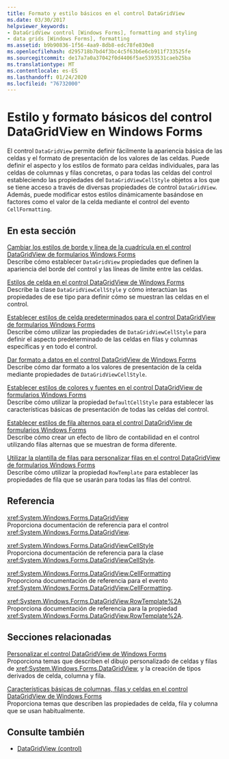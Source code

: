 ```yaml
---
title: Formato y estilo básicos en el control DataGridView
ms.date: 03/30/2017
helpviewer_keywords:
- DataGridView control [Windows Forms], formatting and styling
- data grids [Windows Forms], formatting
ms.assetid: b9b90836-1f56-4aa9-8db8-edc78fe830e8
ms.openlocfilehash: d295718b7bd4f3bc4c5f63b6e6cb911f733525fe
ms.sourcegitcommit: de17a7a0a37042f0d4406f5ae5393531caeb25ba
ms.translationtype: MT
ms.contentlocale: es-ES
ms.lasthandoff: 01/24/2020
ms.locfileid: "76732000"
---
```

# <a name="basic-formatting-and-styling-in-the-windows-forms-datagridview-control"></a>Estilo y formato básicos del control DataGridView en Windows Forms
El control `DataGridView` permite definir fácilmente la apariencia básica de las celdas y el formato de presentación de los valores de las celdas. Puede definir el aspecto y los estilos de formato para celdas individuales, para las celdas de columnas y filas concretas, o para todas las celdas del control estableciendo las propiedades del `DataGridViewCellStyle` objetos a los que se tiene acceso a través de diversas propiedades de control `DataGridView`. Además, puede modificar estos estilos dinámicamente basándose en factores como el valor de la celda mediante el control del evento `CellFormatting`.  
  
## <a name="in-this-section"></a>En esta sección  
 [Cambiar los estilos de borde y línea de la cuadrícula en el control DataGridView de formularios Windows Forms](change-the-border-and-gridline-styles-in-the-datagrid.md)  
 Describe cómo establecer `DataGridView` propiedades que definen la apariencia del borde del control y las líneas de límite entre las celdas.  
  
 [Estilos de celda en el control DataGridView de Windows Forms](cell-styles-in-the-windows-forms-datagridview-control.md)  
 Describe la clase `DataGridViewCellStyle` y cómo interactúan las propiedades de ese tipo para definir cómo se muestran las celdas en el control.  
  
 [Establecer estilos de celda predeterminados para el control DataGridView de formularios Windows Forms](how-to-set-default-cell-styles-for-the-windows-forms-datagridview-control.md)  
 Describe cómo utilizar las propiedades de `DataGridViewCellStyle` para definir el aspecto predeterminado de las celdas en filas y columnas específicas y en todo el control.  
  
 [Dar formato a datos en el control DataGridView de Windows Forms](how-to-format-data-in-the-windows-forms-datagridview-control.md)  
 Describe cómo dar formato a los valores de presentación de la celda mediante propiedades de `DataGridViewCellStyle`.  
  
 [Establecer estilos de colores y fuentes en el control DataGridView de formularios Windows Forms](how-to-set-font-and-color-styles-in-the-windows-forms-datagridview-control.md)  
 Describe cómo utilizar la propiedad `DefaultCellStyle` para establecer las características básicas de presentación de todas las celdas del control.  
  
 [Establecer estilos de fila alternos para el control DataGridView de formularios Windows Forms](how-to-set-alternating-row-styles-for-the-windows-forms-datagridview-control.md)  
 Describe cómo crear un efecto de libro de contabilidad en el control utilizando filas alternas que se muestran de forma diferente.  
  
 [Utilizar la plantilla de filas para personalizar filas en el control DataGridView de formularios Windows Forms](use-the-row-template-to-customize-rows-in-the-datagrid.md)  
 Describe cómo utilizar la propiedad `RowTemplate` para establecer las propiedades de fila que se usarán para todas las filas del control.  
  
## <a name="reference"></a>Referencia  
 <xref:System.Windows.Forms.DataGridView>  
 Proporciona documentación de referencia para el control <xref:System.Windows.Forms.DataGridView>.  
  
 <xref:System.Windows.Forms.DataGridViewCellStyle>  
 Proporciona documentación de referencia para la clase <xref:System.Windows.Forms.DataGridViewCellStyle>.  
  
 <xref:System.Windows.Forms.DataGridView.CellFormatting>  
 Proporciona documentación de referencia para el evento <xref:System.Windows.Forms.DataGridView.CellFormatting>.  
  
 <xref:System.Windows.Forms.DataGridView.RowTemplate%2A>  
 Proporciona documentación de referencia para la propiedad <xref:System.Windows.Forms.DataGridView.RowTemplate%2A>.  
  
## <a name="related-sections"></a>Secciones relacionadas  
 [Personalizar el control DataGridView de Windows Forms](customizing-the-windows-forms-datagridview-control.md)  
 Proporciona temas que describen el dibujo personalizado de celdas y filas de <xref:System.Windows.Forms.DataGridView>, y la creación de tipos derivados de celda, columna y fila.  
  
 [Características básicas de columnas, filas y celdas en el control DataGridView de Windows Forms](basic-column-row-and-cell-features-wf-datagridview-control.md)  
 Proporciona temas que describen las propiedades de celda, fila y columna que se usan habitualmente.  
  
## <a name="see-also"></a>Consulte también

- [DataGridView (control)](datagridview-control-windows-forms.md)
